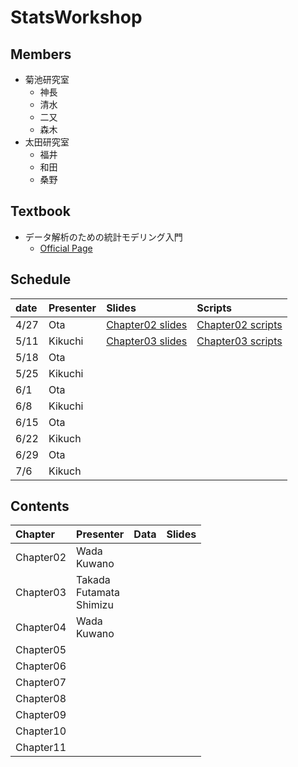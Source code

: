 # StatsWorkshop

## Members

- 菊池研究室
  + 神長
  + 清水
  + 二又
  + 森木
- 太田研究室
  + 福井
  + 和田
  + 桑野

## Textbook

- データ解析のための統計モデリング入門
  + [Official Page](http://hosho.ees.hokudai.ac.jp/~kubo/ce/IwanamiBook.html)

## Schedule

| date | Presenter | Slides               |Scripts                |
|:-----|:----------|:---------------------|:----------------------|
|4/27  |Ota        | [Chapter02 slides][] | [Chapter02 scripts][] |
|5/11  |Kikuchi    | [Chapter03 slides][] | [Chapter03 scripts][] |
|5/18  |Ota        |                      |                       |
|5/25  |Kikuchi    |                      |                       |
|6/1   |Ota        |                      |                       |
|6/8   |Kikuchi    |                      |                       |
|6/15  |Ota        |                      |                       |
|6/22  |Kikuch     |                      |                       |
|6/29  |Ota        |                      |                       |
|7/6   |Kikuch     |                      |                       |



## Contents

| Chapter | Presenter                     | Data | Slides |
|:--------|:------------------------------|:-----|:-------|
|Chapter02| Wada<br>Kuwano                |      |        |
|Chapter03| Takada<br>Futamata<br>Shimizu |      |        |
|Chapter04| Wada<br>Kuwano                |      |        |
|Chapter05|                               |      |        |
|Chapter06|                               |      |        |
|Chapter07|                               |      |        |
|Chapter08|                               |      |        |
|Chapter09|                               |      |        |
|Chapter10|                               |      |        |
|Chapter11|                               |      |        |



[Chapter02 slides]: https://github.com/kikuchiken-waseda/StatsWorkshop/tree/master/Chapter02/slides
[Chapter02 scripts]: https://github.com/kikuchiken-waseda/StatsWorkshop/tree/master/Chapter02/scripts
[Chapter03 slides]: https://github.com/kikuchiken-waseda/StatsWorkshop/tree/master/Chapter03/slides
[Chapter03 scripts]: https://github.com/kikuchiken-waseda/StatsWorkshop/tree/master/Chapter03/scripts
